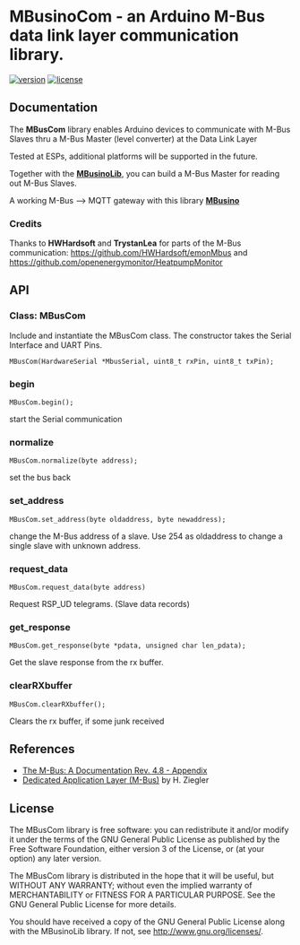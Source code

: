 # MBusinoCom - an Arduino M-Bus data link layer communication library. 
[![version](https://img.shields.io/badge/version-0.1.0-brightgreen.svg)](CHANGELOG.md)
[![license](https://img.shields.io/badge/license-GPL--3.0-orange.svg)](LICENSE)


## Documentation

The **MBusCom** library enables Arduino devices to communicate with M-Bus Slaves thru a M-Bus Master (level converter) at the Data Link Layer

Tested at ESPs, additional platforms will be supported in the future.

Together with the [**MBusinoLib**](https://github.com/Zeppelin500/MBusinoLib), you can build a M-Bus Master for reading out M-Bus Slaves.

A working M-Bus --> MQTT gateway with this library [**MBusino**](https://github.com/Zeppelin500/MBusino)

### Credits

Thanks to **HWHardsoft** and **TrystanLea** for parts of the M-Bus communication: https://github.com/HWHardsoft/emonMbus and https://github.com/openenergymonitor/HeatpumpMonitor

## API

### Class: MBusCom

Include and instantiate the MBusCom class. The constructor takes the Serial Interface and UART Pins.

```MBusCom(HardwareSerial *MbusSerial, uint8_t rxPin, uint8_t txPin);```

### begin
```MBusCom.begin();```

start the Serial communication

### normalize
```MBusCom.normalize(byte address);```

set the bus back

### set_address
```MBusCom.set_address(byte oldaddress, byte newaddress);```

change the M-Bus address of a slave. Use 254 as oldaddress to change a single slave with unknown address.

### request_data
```MBusCom.request_data(byte address)```

Request RSP_UD telegrams. (Slave data records)

### get_response
```MBusCom.get_response(byte *pdata, unsigned char len_pdata);```

Get the slave response from the rx buffer.

### clearRXbuffer
```MBusCom.clearRXbuffer();```

Clears the rx buffer, if some junk received



## References

* [The M-Bus: A Documentation Rev. 4.8 - Appendix](https://m-bus.com/assets/downloads/MBDOC48.PDF)
* [Dedicated Application Layer (M-Bus)](https://datasheet.datasheetarchive.com/originals/crawler/m-bus.com/ba82a2f0a320ffda901a2d9814f48c24.pdf) by H. Ziegler

## License


The MBusCom library is free software: you can redistribute it and/or modify
it under the terms of the GNU General Public License as published by
the Free Software Foundation, either version 3 of the License, or
(at your option) any later version.

The MBusCom library is distributed in the hope that it will be useful,
but WITHOUT ANY WARRANTY; without even the implied warranty of
MERCHANTABILITY or FITNESS FOR A PARTICULAR PURPOSE.  See the
GNU General Public License for more details.

You should have received a copy of the GNU General Public License
along with the MBusinoLib library.  If not, see <http://www.gnu.org/licenses/>.
